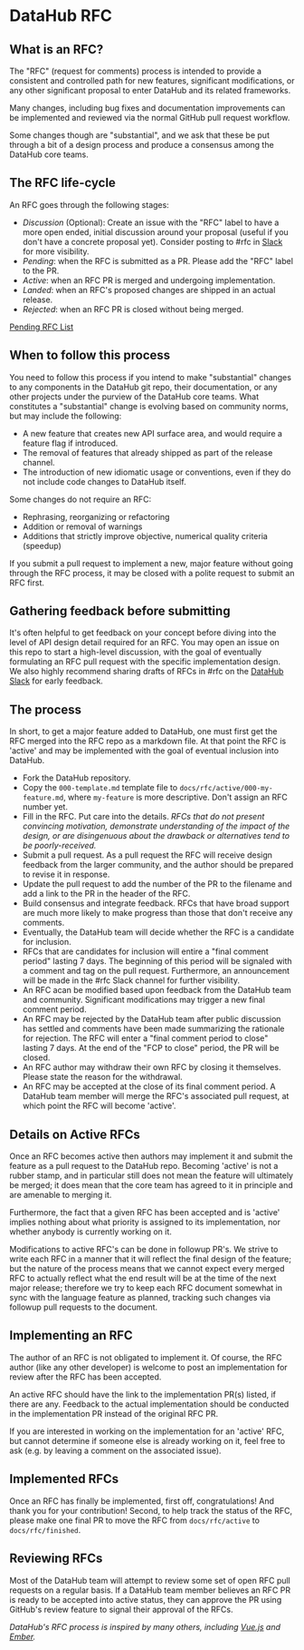 # DataHub RFC

## What is an RFC?

The "RFC" (request for comments) process is intended to provide a consistent and controlled path for new features,
significant modifications, or any other significant proposal to enter DataHub and its related frameworks.

Many changes, including bug fixes and documentation improvements can be implemented and reviewed via the normal GitHub
pull request workflow.

Some changes though are "substantial", and we ask that these be put through a bit of a design process and produce a
consensus among the DataHub core teams.

## The RFC life-cycle

An RFC goes through the following stages:

- *Discussion* (Optional): Create an issue with the "RFC" label to have a more open ended, initial discussion around
your proposal (useful if you don't have a concrete proposal yet). Consider posting to #rfc in [Slack](./slack.md)
for more visibility.
- *Pending*: when the RFC is submitted as a PR. Please add the "RFC" label to the PR.
- *Active*: when an RFC PR is merged and undergoing implementation.
- *Landed*: when an RFC's proposed changes are shipped in an actual release.
- *Rejected*: when an RFC PR is closed without being merged.

[Pending RFC List](https://github.com/linkedin/datahub/pulls?q=is%3Apr+is%3Aopen+label%3Arfc+)

## When to follow this process

You need to follow this process if you intend to make "substantial" changes to any components in the DataHub git repo,
their documentation, or any other projects under the purview of the DataHub core teams. What constitutes a "substantial"
change is evolving based on community norms, but may include the following:

- A new feature that creates new API surface area, and would require a feature flag if introduced.
- The removal of features that already shipped as part of the release channel.
- The introduction of new idiomatic usage or conventions, even if they do not include code changes to DataHub itself.

Some changes do not require an RFC:

- Rephrasing, reorganizing or refactoring
- Addition or removal of warnings
- Additions that strictly improve objective, numerical quality criteria (speedup)

If you submit a pull request to implement a new, major feature without going through the RFC process, it may be closed
with a polite request to submit an RFC first.

## Gathering feedback before submitting

It's often helpful to get feedback on your concept before diving into the level of API design detail required for an
RFC. You may open an issue on this repo to start a high-level discussion, with the goal of eventually formulating an RFC
pull request with the specific implementation design. We also highly recommend sharing drafts of RFCs in #rfc on the
[DataHub Slack](./slack.md) for early feedback.

## The process

In short, to get a major feature added to DataHub, one must first get the RFC merged into the RFC repo as a markdown
file. At that point the RFC is 'active' and may be implemented with the goal of eventual inclusion into DataHub.

- Fork the DataHub repository.
- Copy the `000-template.md` template file to `docs/rfc/active/000-my-feature.md`, where `my-feature` is more
descriptive. Don't assign an RFC number yet.
- Fill in the RFC. Put care into the details. *RFCs that do not present convincing motivation, demonstrate understanding
of the impact of the design, or are disingenuous about the drawback or alternatives tend to be poorly-received.*
- Submit a pull request. As a pull request the RFC will receive design feedback from the larger community, and the
author should be prepared to revise it in response.
- Update the pull request to add the number of the PR to the filename and add a link to the PR in the header of the RFC.
- Build consensus and integrate feedback. RFCs that have broad support are much more likely to make progress than those
that don't receive any comments.
- Eventually, the DataHub team will decide whether the RFC is a candidate for inclusion.
- RFCs that are candidates for inclusion will entire a "final comment period" lasting 7 days. The beginning of this
period will be signaled with a comment and tag on the pull request. Furthermore, an announcement will be made in the
\#rfc Slack channel for further visibility.
- An RFC acan be modified based upon feedback from the DataHub team and community. Significant modifications may trigger
a new final comment period.
- An RFC may be rejected by the DataHub team after public discussion has settled and comments have been made summarizing
the rationale for rejection. The RFC will enter a "final comment period to close" lasting 7 days. At the end of the "FCP
to close" period, the PR will be closed.
- An RFC author may withdraw their own RFC by closing it themselves. Please state the reason for the withdrawal.
- An RFC may be accepted at the close of its final comment period. A DataHub team member will merge the RFC's associated
pull request, at which point the RFC will become 'active'.


## Details on Active RFCs

Once an RFC becomes active then authors may implement it and submit the feature as a pull request to the DataHub repo.
Becoming 'active' is not a rubber stamp, and in particular still does not mean the feature will ultimately be merged; it
does mean that the core team has agreed to it in principle and are amenable to merging it.

Furthermore, the fact that a given RFC has been accepted and is 'active' implies nothing about what priority is assigned
to its implementation, nor whether anybody is currently working on it.

Modifications to active RFC's can be done in followup PR's. We strive to write each RFC in a manner that it will reflect
the final design of the feature; but the nature of the process means that we cannot expect every merged RFC to actually
reflect what the end result will be at the time of the next major release; therefore we try to keep each RFC document
somewhat in sync with the language feature as planned, tracking such changes via followup pull requests to the document.

## Implementing an RFC

The author of an RFC is not obligated to implement it. Of course, the RFC author (like any other developer) is welcome
to post an implementation for review after the RFC has been accepted.

An active RFC should have the link to the implementation PR(s) listed, if there are any. Feedback to the actual
implementation should be conducted in the implementation PR instead of the original RFC PR.

If you are interested in working on the implementation for an 'active' RFC, but cannot determine if someone else is
already working on it, feel free to ask (e.g. by leaving a comment on the associated issue).

## Implemented RFCs

Once an RFC has finally be implemented, first off, congratulations! And thank you for your contribution! Second, to
help track the status of the RFC, please make one final PR to move the RFC from `docs/rfc/active` to
`docs/rfc/finished`.

## Reviewing RFCs

Most of the DataHub team will attempt to review some set of open RFC pull requests on a regular basis. If a DataHub
team member believes an RFC PR is ready to be accepted into active status, they can approve the PR using GitHub's
review feature to signal their approval of the RFCs.



*DataHub's RFC process is inspired by many others, including [Vue.js](https://github.com/vuejs/rfcs) and
[Ember](https://github.com/emberjs/rfcs).*
